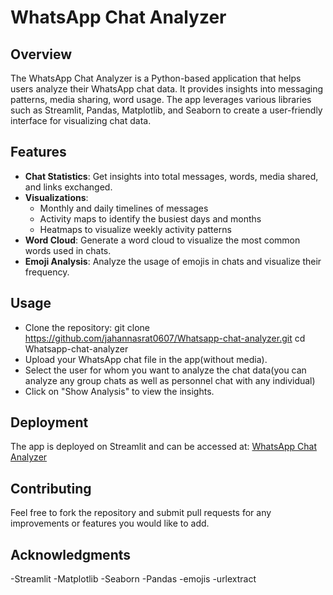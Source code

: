 # WhatsApp Chat Analyzer

## Overview
The WhatsApp Chat Analyzer is a Python-based application that helps users analyze their WhatsApp chat data. It provides insights into messaging patterns, media sharing, word usage.
The app leverages various libraries such as Streamlit, Pandas, Matplotlib, and Seaborn to create a user-friendly interface for visualizing chat data.

## Features
- **Chat Statistics**: Get insights into total messages, words, media shared, and links exchanged.
- **Visualizations**:
  - Monthly and daily timelines of messages
  - Activity maps to identify the busiest days and months
  - Heatmaps to visualize weekly activity patterns
- **Word Cloud**: Generate a word cloud to visualize the most common words used in chats.
- **Emoji Analysis**: Analyze the usage of emojis in chats and visualize their frequency.
  
## Usage
- Clone the repository:
    git clone https://github.com/jahannasrat0607/Whatsapp-chat-analyzer.git
    cd Whatsapp-chat-analyzer
- Upload your WhatsApp chat file in the app(without media).
- Select the user for whom you want to analyze the chat data(you can analyze any group chats as well as personnel chat with any individual)
- Click on "Show Analysis" to view the insights.

## Deployment
The app is deployed on Streamlit and can be accessed at: [WhatsApp Chat Analyzer](https://testingcha-bntwfht8vsv9q6xf98xwgd.streamlit.app/)

## Contributing
Feel free to fork the repository and submit pull requests for any improvements or features you would like to add.

## Acknowledgments
-Streamlit
-Matplotlib
-Seaborn
-Pandas
-emojis
-urlextract
